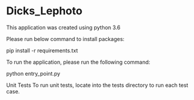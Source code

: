 # Dicks_Lephoto
This application was created using python 3.6

Please run below command to install packages:

pip install -r requirements.txt

To run the application, please run the following command:

python entry_point.py 

Unit Tests
To run unit tests, locate into the tests directory to run each test case.
